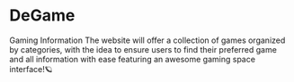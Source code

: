 # DeGame
Gaming Information
The website will offer a collection of games organized by categories, with the idea to ensure users to find their preferred game and all information with ease featuring an awesome gaming space interface!🪐
